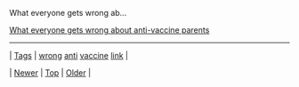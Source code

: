 <!--
title: What everyone gets wrong about anti-vaccine parents
date: 2020-06-28T15:27:00.065Z
tags: wrong, anti, vaccine, link
-->


What everyone gets wrong ab...

[What everyone gets wrong about anti-vaccine parents](http://www.skepticalob.com/2015/01/what-everyone-gets-wrong-about-anti-vaccine-parents.html)

<!--BOTTOM-POST-NAVIGATION-->
---

| [Tags](tags.md) | [wrong](tag-wrong.md) [anti](tag-anti.md) [vaccine](tag-vaccine.md) [link](tag-link.md) |

| [Newer](110330827944.md) | [Top](index.md) | [Older](110535485814.md) |